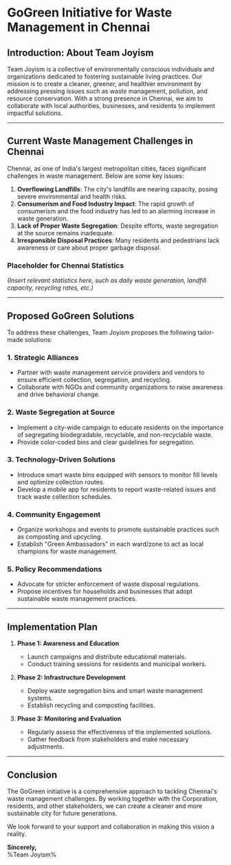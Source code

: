 <!--prompt:
Dear Corporation Heads,
All 15 Wards/Zones of Chennai.

* The landfills are filling up.
* Consumerism and Food Industry is causing an alarming increase in our waste.
* No proper waste segregation is happening.
* Residents and pedestrians have no care about where they throw their garbage.

Our plans to %GoGreen% include tailor made ways to handle this at scale including forming strategic alliances with multiple stakeholdes and service providers / vendors.
-->

<!--prompt:
based on the outlined letter, kindly make a full proposal including a placeholder for chennai statistics and an intro about ourselves
-->

# GoGreen Initiative for Waste Management in Chennai

## Introduction: About Team Joyism
Team Joyism is a collective of environmentally conscious individuals and organizations dedicated to fostering sustainable living practices. Our mission is to create a cleaner, greener, and healthier environment by addressing pressing issues such as waste management, pollution, and resource conservation. With a strong presence in Chennai, we aim to collaborate with local authorities, businesses, and residents to implement impactful solutions.

---

## Current Waste Management Challenges in Chennai
Chennai, as one of India's largest metropolitan cities, faces significant challenges in waste management. Below are some key issues:

1. **Overflowing Landfills**: The city's landfills are nearing capacity, posing severe environmental and health risks.
2. **Consumerism and Food Industry Impact**: The rapid growth of consumerism and the food industry has led to an alarming increase in waste generation.
3. **Lack of Proper Waste Segregation**: Despite efforts, waste segregation at the source remains inadequate.
4. **Irresponsible Disposal Practices**: Many residents and pedestrians lack awareness or care about proper garbage disposal.

### Placeholder for Chennai Statistics
*(Insert relevant statistics here, such as daily waste generation, landfill capacity, recycling rates, etc.)*

---

## Proposed GoGreen Solutions
To address these challenges, Team Joyism proposes the following tailor-made solutions:

### 1. Strategic Alliances
- Partner with waste management service providers and vendors to ensure efficient collection, segregation, and recycling.
- Collaborate with NGOs and community organizations to raise awareness and drive behavioral change.

### 2. Waste Segregation at Source
- Implement a city-wide campaign to educate residents on the importance of segregating biodegradable, recyclable, and non-recyclable waste.
- Provide color-coded bins and clear guidelines for segregation.

### 3. Technology-Driven Solutions
- Introduce smart waste bins equipped with sensors to monitor fill levels and optimize collection routes.
- Develop a mobile app for residents to report waste-related issues and track waste collection schedules.

### 4. Community Engagement
- Organize workshops and events to promote sustainable practices such as composting and upcycling.
- Establish "Green Ambassadors" in each ward/zone to act as local champions for waste management.

### 5. Policy Recommendations
- Advocate for stricter enforcement of waste disposal regulations.
- Propose incentives for households and businesses that adopt sustainable waste management practices.

---

## Implementation Plan
1. **Phase 1: Awareness and Education**
   - Launch campaigns and distribute educational materials.
   - Conduct training sessions for residents and municipal workers.

2. **Phase 2: Infrastructure Development**
   - Deploy waste segregation bins and smart waste management systems.
   - Establish recycling and composting facilities.

3. **Phase 3: Monitoring and Evaluation**
   - Regularly assess the effectiveness of the implemented solutions.
   - Gather feedback from stakeholders and make necessary adjustments.

---

## Conclusion
The GoGreen initiative is a comprehensive approach to tackling Chennai's waste management challenges. By working together with the Corporation, residents, and other stakeholders, we can create a cleaner and more sustainable city for future generations.

We look forward to your support and collaboration in making this vision a reality.

**Sincerely,**  
%Team Joyism%
